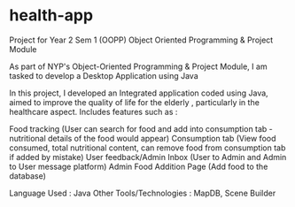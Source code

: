 # health-app
Project for Year 2 Sem 1 (OOPP) Object Oriented Programming &amp; Project Module

As part of NYP's Object-Oriented Programming & Project Module, I am tasked to develop a Desktop Application using Java

In this project, I developed an Integrated application coded using Java, aimed to improve the quality of life for the elderly , particularly in the healthcare aspect. Includes features such as :

Food tracking (User can search for food and add into consumption tab - nutritional details of the food would appear)
Consumption tab (View food consumed, total nutritional content, can remove food from consumption tab if added by mistake)
User feedback/Admin Inbox (User to Admin and Admin to User message platform)
Admin Food Addition Page (Add food to the database)

Language Used : Java Other Tools/Technologies : MapDB, Scene Builder
